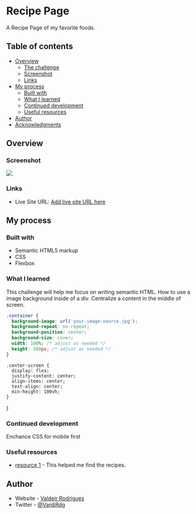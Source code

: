 # Recipe Page

A Recipe Page of my favorite foods.


## Table of contents

- [Overview](#overview)
  - [The challenge](#the-challenge)
  - [Screenshot](#screenshot)
  - [Links](#links)
- [My process](#my-process)
  - [Built with](#built-with)
  - [What I learned](#what-i-learned)
  - [Continued development](#continued-development)
  - [Useful resources](#useful-resources)
- [Author](#author)
- [Acknowledgments](#acknowledgments)

## Overview

### Screenshot

![](./screenshot.jpg)


### Links

- Live Site URL: [Add live site URL here](https://your-live-site-url.com)

## My process

### Built with

- Semantic HTML5 markup
- CSS 
- Flexbox


### What I learned

This challenge will help me focus on writing semantic HTML.
How to use a image background inside of a div.
Centralize a content in the middle of screen.

```css
.container {
  background-image: url('your-image-source.jpg');
  background-repeat: no-repeat;
  background-position: center;
  background-size: cover;
  width: 100%; /* adjust as needed */
  height: 500px; /* adjust as needed */
}
```
```css{
.center-screen {
  display: flex;
  justify-content: center;
  align-items: center;
  text-align: center;
  min-height: 100vh;
}
```
}
### Continued development

Enchance CSS for mobile first


### Useful resources

- [resource 1](https://www.allrecipes.com/) - This helped me find the recipes.


## Author

- Website - [Valdeir Rodrigues](https://www.your-site.com)
- Twitter - [@VardiRdg](https://twitter.com/VardiRdg)

